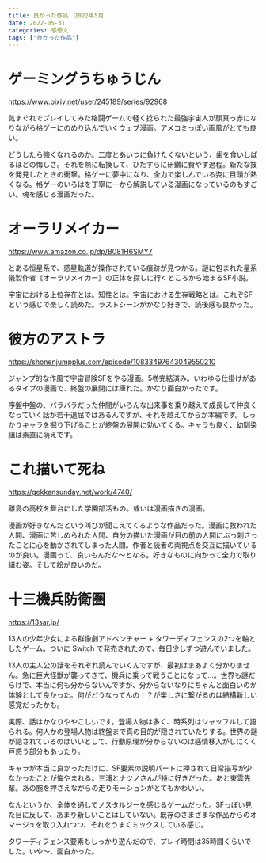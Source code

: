```yaml
---
title: 良かった作品　2022年5月
date: 2022-05-31
categories: 感想文
tags: ["良かった作品"]
---
```


# ゲーミングうちゅうじん

https://www.pixiv.net/user/245189/series/92968

気まぐれでプレイしてみた格闘ゲームで軽く捻られた最強宇宙人が顔真っ赤になりながら格ゲーにのめり込んでいくウェブ漫画。アメコミっぽい画風がとても良い。

どうしたら強くなれるのか。二度とあいつに負けたくないという、歯を食いしばるほどの悔しさ。それを熱に転換して、ひたすらに研鑽に費やす過程。新たな技を発見したときの衝撃。格ゲーに夢中になり、全力で楽しんでいる姿に目頭が熱くなる。格ゲーのいろはを丁寧に一から解説している漫画になっているのもすごい。魂を感じる漫画だった。

# オーラリメイカー

https://www.amazon.co.jp/dp/B081H6SMY7

とある恒星系で、惑星軌道が操作されている痕跡が見つかる。謎に包まれた星系儀製作者《オーラリメイカー》の正体を探しに行くところから始まるSF小説。

宇宙における上位存在とは。知性とは。宇宙における生存戦略とは。これぞSFという感じで楽しく読めた。ラストシーンがかなり好きで、読後感も良かった。


# 彼方のアストラ

https://shonenjumpplus.com/episode/10833497643049550210

ジャンプ的な作風で宇宙冒険SFをやる漫画。5巻完結済み。いわゆる仕掛けがあるタイプの漫画で、終盤の展開には痺れた。かなり面白かったです。

序盤中盤の、バラバラだった仲間がいろんな出来事を乗り越えて成長して仲良くなっていく話が若干退屈ではあるんですが、それを越えてからが本編です。しっかりキャラを掘り下げることが終盤の展開に効いてくる。キャラも良く、幼馴染組は素直に萌えです。


# これ描いて死ね

https://gekkansunday.net/work/4740/

離島の高校を舞台にした学園部活もの。或いは漫画描きの漫画。

漫画が好きなんだという叫びが聞こえてくるような作品だった。漫画に救われた人間、漫画に苦しめられた人間、自分の描いた漫画が目の前の人間にぶっ刺さったことに心を動かされてしまった人間。作者と読者の両視点を交互に描いているのが良い。漫画って、良いもんだな〜となる。好きなものに向かって全力で取り組む姿。そして絵が良いのだ。

# 十三機兵防衛圏

https://13sar.jp/

13人の少年少女による群像劇アドベンチャー + タワーディフェンスの2つを軸としたゲーム。ついに Switch で発売されたので、毎日少しずつ遊んでいました。

13人の主人公の話をそれぞれ読んでいくんですが、最初はまあよく分かりません。急に巨大怪獣が襲ってきて、機兵に乗って戦うことになって...。世界も謎だらけで、本当に何も分からないんですが、分からないなりにちゃんと面白いのが体験として良かった。何がどうなってんの！？が楽しさに繋がるのは結構新しい感覚だったかも。

実際、話はかなりややこしいです。登場人物は多く、時系列はシャッフルして語られる。何人かの登場人物は終盤まで真の目的が隠されていたりする。世界の謎が隠されているのはいいとして、行動原理が分からないのは感情移入がしにくく戸惑う部分もあったり。

キャラが本当に良かっただけに、SF要素の説明パートに押されて日常描写が少なかったことが悔やまれる。三浦とナツノさんが特に好きだった。あと東雲先輩。あの腕を押さえながらの走りモーションがとてもかわいい。

なんというか、全体を通してノスタルジーを感じるゲームだった。SFっぽい見た目に反して、あまり新しいことはしていない。既存のさまざまな作品からのオマージュを取り入れつつ、それをうまくミックスしている感じ。

タワーディフェンス要素もしっかり遊んだので、プレイ時間は35時間くらいでした。いや～、面白かった。

